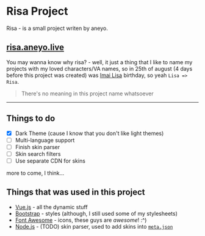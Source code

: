 # Risa Project

Risa - is a small project writen by aneyo.

## [risa.aneyo.live](http://risa.aneyo.live/)

You may wanna know why risa? - well, it just a thing that I like to name my projects with my loved characters/VA names, so in 25th of august (4 days before this project was created) was [Imai Lisa](http://bandori.wikia.com/wiki/Imai_Lisa) birthday, so yeah `Lisa => Risa`.
> There's no meaning in this project name whatsoever

****

## Things to do

- [x] Dark Theme (cause I know that you don't like light themes)
- [ ] Multi-language support
- [ ] Finish skin parser
- [ ] Skin search filters
- [ ] Use separate CDN for skins

more to come, I think...

## Things that was used in this project

- [Vue.js](http://vuejs.org/) - all the dynamic stuff
- [Bootstrap](https://getbootstrap.com/) - styles (although, I still used some of my stylesheets)
- [Font Awesome](https://fontawesome.com/) - icons, these guys are *awesome*! :^)
- [Node.js](https://nodejs.org/) - (TODO) skin parser, used to add skins into [`meta.json`](https://github.com/aneyo/risa/blob/master/meta.json)
